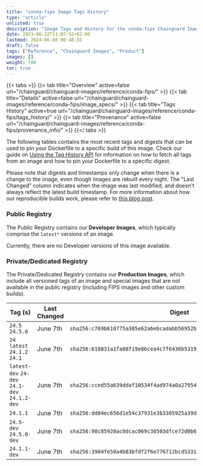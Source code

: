 ```yaml
---
title: "conda-fips Image Tags History"
type: "article"
unlisted: true
description: "Image Tags and History for the conda-fips Chainguard Image"
date: 2023-06-22T11:07:52+02:00
lastmod: 2024-06-08 00:48:55
draft: false
tags: ["Reference", "Chainguard Images", "Product"]
images: []
weight: 700
toc: true
---
```


{{< tabs >}}
{{< tab title="Overview" active=false url="/chainguard/chainguard-images/reference/conda-fips/" >}}
{{< tab title="Details" active=false url="/chainguard/chainguard-images/reference/conda-fips/image_specs/" >}}
{{< tab title="Tags History" active=true url="/chainguard/chainguard-images/reference/conda-fips/tags_history/" >}}
{{< tab title="Provenance" active=false url="/chainguard/chainguard-images/reference/conda-fips/provenance_info/" >}}
{{</ tabs >}}

The following tables contains the most recent tags and digests that can be used to pin your Dockerfile to a specific build of this image. Check our guide on [Using the Tag History API](/chainguard/chainguard-images/using-the-tag-history-api/) for information on how to fetch all tags from an image and how to pin your Dockerfile to a specific digest.

Please note that digests and timestamps only change when there is a change to the image, even though images are rebuilt every night. The "Last Changed" column indicates when the image was last modified, and doesn't always reflect the latest build timestamp. For more information about how our reproducible builds work, please refer to [this blog post](https://www.chainguard.dev/unchained/reproducing-chainguards-reproducible-image-builds).

### Public Registry
The Public Registry contains our **Developer Images**, which typically comprise the `latest*` versions of an image.

Currently, there are no Developer versions of this image available.

### Private/Dedicated Registry
The Private/Dedicated Registry contains our **Production Images**, which include all versioned tags of an image and special images that are not available in the public registry (including FIPS images and other custom builds).

| Tag (s)                                        | Last Changed | Digest                                                                    |
|------------------------------------------------|--------------|---------------------------------------------------------------------------|
|  `24.5` `24.5.0`                               | June 7th     | `sha256:c769b610775a305e62a6ebcadabb56952b997f41f909b6aa682a741c0fb91f00` |
|  `24` `latest` `24.1.2` `24.1`                 | June 7th     | `sha256:618831a1fa08f19e86cea4c7f6436b531967506a78045dc98fa599fe0347613f` |
|  `latest-dev` `24-dev` `24.1-dev` `24.1.2-dev` | June 7th     | `sha256:cced55a639ddaf10534f4ad974a0a27954fb736cd38ff82d5bcf827d64a83559` |
|  `24.1.1`                                      | June 7th     | `sha256:dd04ec656d1e54c37931e3b3305925a39d575da24eed1c30c860fa30e8dd8fc6` |
|  `24.5-dev` `24.5.0-dev`                       | June 7th     | `sha256:98c85920ac0dcac069c30503dfce72d0b61435c6a10eebaa3db47c6cc68eea9f` |
|  `24.1.1-dev`                                  | June 7th     | `sha256:3904fe50a4b83bfdf2f6e776712bcd5331f6b42d9aa665fda9168894ce24aace` |

